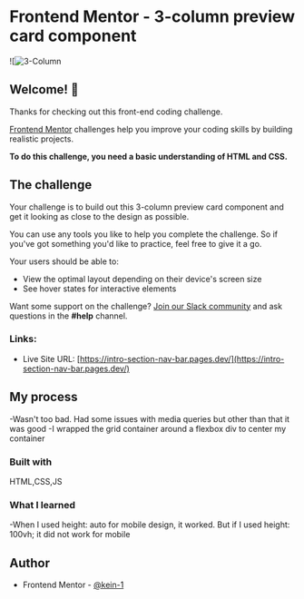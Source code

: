 # Frontend Mentor - 3-column preview card component

![![3-Column](https://user-images.githubusercontent.com/87039063/189425631-d014e1d5-1ec1-4213-9f96-d44b0c0eb28f.png)


## Welcome! 👋

Thanks for checking out this front-end coding challenge.

[Frontend Mentor](https://www.frontendmentor.io) challenges help you improve your coding skills by building realistic projects.

**To do this challenge, you need a basic understanding of HTML and CSS.**

## The challenge

Your challenge is to build out this 3-column preview card component and get it looking as close to the design as possible.

You can use any tools you like to help you complete the challenge. So if you've got something you'd like to practice, feel free to give it a go.

Your users should be able to:

- View the optimal layout depending on their device's screen size
- See hover states for interactive elements

Want some support on the challenge? [Join our Slack community](https://www.frontendmentor.io/slack) and ask questions in the **#help** channel.

### Links:

- Live Site URL: [https://intro-section-nav-bar.pages.dev/](https://intro-section-nav-bar.pages.dev/)

## My process

-Wasn't too bad. Had some issues with media queries but other than that it was good
-I wrapped the grid container around a flexbox div to center my container

### Built with

HTML,CSS,JS

### What I learned

-When I used height: auto for mobile design, it worked. But if I used height: 100vh;
it did not work for mobile


## Author

- Frontend Mentor - [@kein-1](https://www.frontendmentor.io/profile/kein-1)


